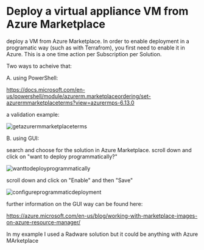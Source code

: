 # Deploy a virtual appliance VM from Azure Marketplace

deploy a VM from Azure Marketplace. In order to enable deployment in a programatic way (such as with Terrafrom), you first need to enable it in Azure. This is a one time action per Subscription per Solution.

Two ways to acheive that:

A. using PowerShell:

https://docs.microsoft.com/en-us/powershell/module/azurerm.marketplaceordering/set-azurermmarketplaceterms?view=azurermps-6.13.0

a validation example:

![getazurermmarketplaceterms](https://user-images.githubusercontent.com/18166141/50479182-ecfdf700-09dd-11e9-9afa-d47f0a77fcb9.JPG)


B. using GUI:

search and choose for the solution in Azure Marketplace. scroll down and click on "want to deploy programmatically?"

![wanttodeployprogrammatically](https://user-images.githubusercontent.com/18166141/50479221-25053a00-09de-11e9-82cf-c779acaa272a.jpg)

scroll down and click on "Enable" and then "Save"

![configureprogrammaticdeployment](https://user-images.githubusercontent.com/18166141/50479242-377f7380-09de-11e9-94b3-3e07492533bd.JPG)

further information on the GUI way can be found here:

https://azure.microsoft.com/en-us/blog/working-with-marketplace-images-on-azure-resource-manager/

In my example I used a Radware solution but it could be anything with Azure MArketplace
